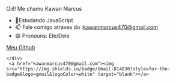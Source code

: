 Oii!! Me chamo Kawan Marcus




- 🌱Estudando JavaScript
- 📫 Fale comigo atraves do :kawanmarcus470@gmail.com
- 😄 Pronouns: Ele/Dele

 <div>
        <a href="https://github.com/Kawan-marcus
    "> Meu Github</a>
    
    </div>
     <a href="kawanmarcus470@gmail.com"><img src="https://img.shields.io/badge/Gmail-D14836?style=for-the-badge&logo=gmail&logoColor=white" target="blank"></a>
